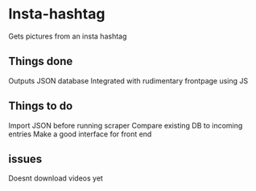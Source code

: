 # Insta-hashtag
Gets pictures from an insta hashtag

## Things done 
Outputs JSON database
Integrated with rudimentary frontpage using JS

## Things to do
Import JSON before running scraper
Compare existing DB to incoming entries
Make a good interface for front end

## issues
Doesnt download videos yet
